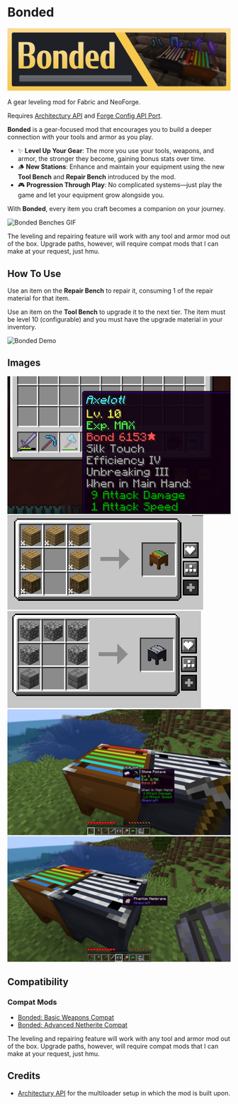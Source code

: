# Bonded

![Bonded](https://raw.githubusercontent.com/iamkaf/modresources/refs/heads/main/pages/bonded/banner.png)

A gear leveling mod for Fabric and NeoForge.

Requires [Architectury API](https://modrinth.com/mod/architectury-api) and [Forge Config API Port](https://modrinth.com/mod/forge-config-api-port).



**Bonded** is a gear-focused mod that encourages you to build a deeper connection with your tools and armor as you play.  

- ✨ **Level Up Your Gear**: The more you use your tools, weapons, and armor, the stronger they become, gaining bonus stats over time.  
- 🪵 **New Stations**: Enhance and maintain your equipment using the new **Tool Bench** and **Repair Bench** introduced by the mod.  
- 🎮 **Progression Through Play**: No complicated systems—just play the game and let your equipment grow alongside you.  

With **Bonded**, every item you craft becomes a companion on your journey.

![Bonded Benches GIF](https://i.imgur.com/mHjZWtm.gif)

The leveling and repairing feature will work with any tool and armor mod out of the box. Upgrade paths, however, will require compat mods that I can make at your request, just hmu.

## How To Use

Use an item on the **Repair Bench** to repair it, consuming 1 of the repair material for that item.

Use an item on the **Tool Bench** to upgrade it to the next tier. The item must be level 10 (configurable) and you must have the upgrade material in your inventory.


![Bonded Demo](https://i.imgur.com/bwwnunt.gif)

## Images

![Tool Bench recipe](https://raw.githubusercontent.com/iamkaf/modresources/refs/heads/main/pages/bonded/screenshot1.png)
![Tool Bench recipe](https://raw.githubusercontent.com/iamkaf/modresources/refs/heads/main/pages/bonded/screenshot2.png)
![Repair Bench recipe](https://raw.githubusercontent.com/iamkaf/modresources/refs/heads/main/pages/bonded/screenshot3.png)
![Tool Bench Overlay](https://raw.githubusercontent.com/iamkaf/modresources/refs/heads/main/pages/bonded/screenshot5.png)
![Repair Bench Overlay](https://raw.githubusercontent.com/iamkaf/modresources/refs/heads/main/pages/bonded/screenshot6.png)

## Compatibility

### Compat Mods

- [Bonded: Basic Weapons Compat](https://modrinth.com/mod/bonded-basic-weapons-compat)
- [Bonded: Advanced Netherite Compat](https://modrinth.com/mod/bonded-advanced-netherite-compat)

The leveling and repairing feature will work with any tool and armor mod out of the box. Upgrade paths, however, will require compat mods that I can make at your request, just hmu.

## Credits

- [Architectury API](https://modrinth.com/mod/architectury-api) for the multiloader setup in which the mod is built upon.

